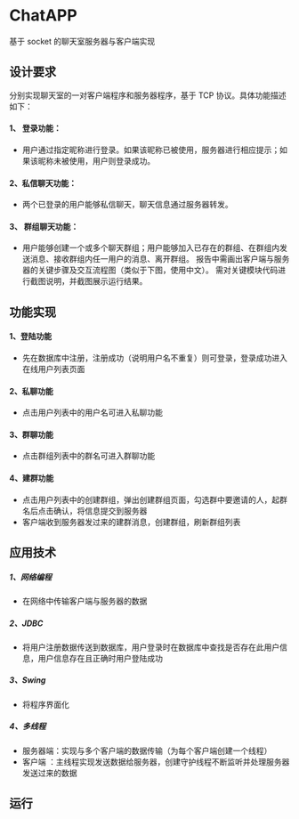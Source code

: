 # ChatAPP
基于 socket 的聊天室服务器与客户端实现

## 设计要求
分别实现聊天室的一对客户端程序和服务器程序，基于 TCP 协议。具体功能描述如下：
#### 1、 登录功能：
- 用户通过指定昵称进行登录。如果该昵称已被使用，服务器进行相应提示；如果该昵称未被使用，用户则登录成功。
#### 2、私信聊天功能：
- 两个已登录的用户能够私信聊天，聊天信息通过服务器转发。
#### 3、 群组聊天功能：
- 用户能够创建一个或多个聊天群组；用户能够加入已存在的群组、在群组内发送消息、接收群组内任一用户的消息、离开群组。
报告中需画出客户端与服务器的关键步骤及交互流程图（类似于下图，使用中文）。
需对关键模块代码进行截图说明，并截图展示运行结果。

## 功能实现
#### 1、登陆功能
- 先在数据库中注册，注册成功（说明用户名不重复）则可登录，登录成功进入在线用户列表页面
#### 2、私聊功能
- 点击用户列表中的用户名可进入私聊功能
#### 3、群聊功能
- 点击群组列表中的群名可进入群聊功能
#### 4、建群功能
- 点击用户列表中的创建群组，弹出创建群组页面，勾选群中要邀请的人，起群名后点击确认，将信息提交到服务器
- 客户端收到服务器发过来的建群消息，创建群组，刷新群组列表

## 应用技术
##### 1、网络编程 
- 在网络中传输客户端与服务器的数据
##### 2、JDBC
- 将用户注册数据传送到数据库，用户登录时在数据库中查找是否存在此用户信息，用户信息存在且正确时用户登陆成功
##### 3、Swing
- 将程序界面化
##### 4、多线程
- 服务器端：实现与多个客户端的数据传输（为每个客户端创建一个线程）
- 客户端 ：主线程实现发送数据给服务器，创建守护线程不断监听并处理服务器发送过来的数据

## 运行
